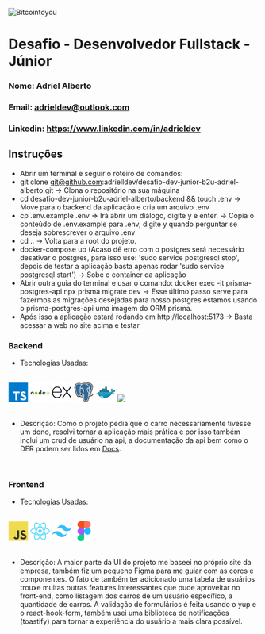 ![Bitcointoyou](https://bitcointoyou.com/_next/static/media/logoAzul.c6609791.png)

# Desafio - Desenvolvedor Fullstack - Júnior

### Nome: Adriel Alberto
### Email: adrieldev@outlook.com
### Linkedin: https://www.linkedin.com/in/adrieldev


## Instruções
- Abrir um terminal e seguir o roteiro de comandos:
- git clone git@github.com:adrielldev/desafio-dev-junior-b2u-adriel-alberto.git 
  -> Clona o repositório na sua máquina
- cd desafio-dev-junior-b2u-adriel-alberto/backend && touch .env
  -> Move para o backend da aplicação e cria um arquivo .env
- cp .env.example .env => Irá abrir um diálogo, digite y e enter.
  -> Copia o conteúdo de .env.example para .env, digite y quando perguntar se deseja sobrescrever o arquivo .env
- cd ..
  -> Volta para a root do projeto.
- docker-compose up 
(Acaso dê erro com o postgres será necessário desativar o postgres, para isso use: 'sudo service postgresql stop', depois de testar a aplicação basta apenas rodar 'sudo service postgresql start')
  -> Sobe o container da aplicação
- Abrir outra guia do terminal e usar o comando: docker exec -it prisma-postgres-api npx prisma migrate dev
  -> Esse último passo serve para fazermos as migrações desejadas para nosso postgres estamos usando o prisma-postgres-api 
  uma imagem do ORM prisma.
- Após isso a aplicação estará rodando em http://localhost:5173
  -> Basta acessar a web no site acima e testar
  
 ### Backend 
 
- Tecnologias Usadas:
 <br>
 <div> 
 <img src='https://raw.githubusercontent.com/devicons/devicon/1119b9f84c0290e0f0b38982099a2bd027a48bf1/icons/typescript/typescript-original.svg' width='40px'></img>
  <img src='https://raw.githubusercontent.com/devicons/devicon/1119b9f84c0290e0f0b38982099a2bd027a48bf1/icons/nodejs/nodejs-original-wordmark.svg' width='40px'></img>
   <img src='https://raw.githubusercontent.com/devicons/devicon/1119b9f84c0290e0f0b38982099a2bd027a48bf1/icons/express/express-original.svg' width='40px'></img>
    <img src='https://raw.githubusercontent.com/devicons/devicon/1119b9f84c0290e0f0b38982099a2bd027a48bf1/icons/postgresql/postgresql-original.svg' width='40px'></img>
    <img src='https://raw.githubusercontent.com/devicons/devicon/1119b9f84c0290e0f0b38982099a2bd027a48bf1/icons/docker/docker-original.svg' width='40px'></img>
    <img src='https://cdn.freelogovectors.net/wp-content/uploads/2022/01/prisma_logo-freelogovectors.net_.png' width='40px'></img>
    </div>
    <br> 
    
 - Descrição:
  Como o projeto pedia que o carro necessariamente tivesse um dono, resolvi tornar a aplicação mais prática e por isso também inclui um crud
  de usuário na api, a documentação da api bem como o DER podem ser lidos em <a href='https://github.com/adrielldev/desafio-dev-junior-b2u-adriel-alberto/blob/master/backend/Api.md'> Docs</a>.
  
  <br>
  
### Frontend

- Tecnologias Usadas:

<br>

<div>
<img src='https://raw.githubusercontent.com/devicons/devicon/1119b9f84c0290e0f0b38982099a2bd027a48bf1/icons/javascript/javascript-original.svg' width='40px'></img>
<img src='https://raw.githubusercontent.com/devicons/devicon/1119b9f84c0290e0f0b38982099a2bd027a48bf1/icons/react/react-original.svg' width='40px'></img>
<img src='https://raw.githubusercontent.com/devicons/devicon/1119b9f84c0290e0f0b38982099a2bd027a48bf1/icons/tailwindcss/tailwindcss-plain.svg' width='40px'></img>
<img src='https://raw.githubusercontent.com/devicons/devicon/1119b9f84c0290e0f0b38982099a2bd027a48bf1/icons/figma/figma-original.svg' width='40px'>

</div>

 <br>
 
- Descrição:
A maior parte da UI do projeto me baseei no próprio site da empresa, também fiz um pequeno <a href='https://www.figma.com/file/Nyro1ngF1nuF4GuYrjeYXQ/bitcoin-to-you-teste-adrieldev?node-id=0%3A1&t=KN4c4RCtgbrESfOX-0'/>Figma </a> para me guiar com as cores e componentes. O fato de também ter adicionado uma tabela de usuários trouxe muitas outras features interessantes que pude aproveitar no front-end, como listagem dos carros de um usuário específico, a quantidade de carros. A validação de formulários é feita usando o yup e o react-hook-form, também usei uma biblioteca de notificações (toastify) para tornar a experiência do usuário a mais clara possível. 


